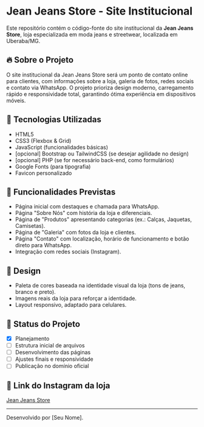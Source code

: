 # Jean Jeans Store - Site Institucional

Este repositório contém o código-fonte do site institucional da **Jean Jeans Store**, loja especializada em moda jeans e streetwear, localizada em Uberaba/MG.

## 🔥 Sobre o Projeto

O site institucional da Jean Jeans Store será um ponto de contato online para clientes, com informações sobre a loja, galeria de fotos, redes sociais e contato via WhatsApp. O projeto prioriza design moderno, carregamento rápido e responsividade total, garantindo ótima experiência em dispositivos móveis.

## 🚀 Tecnologias Utilizadas

- HTML5
- CSS3 (Flexbox & Grid)
- JavaScript (funcionalidades básicas)
- [opcional] Bootstrap ou TailwindCSS (se desejar agilidade no design)
- [opcional] PHP (se for necessário back-end, como formulários)
- Google Fonts (para tipografia)
- Favicon personalizado

## 📱 Funcionalidades Previstas

- Página inicial com destaques e chamada para WhatsApp.
- Página "Sobre Nós" com história da loja e diferenciais.
- Página de "Produtos" apresentando categorias (ex.: Calças, Jaquetas, Camisetas).
- Página de "Galeria" com fotos da loja e clientes.
- Página "Contato" com localização, horário de funcionamento e botão direto para WhatsApp.
- Integração com redes sociais (Instagram).

## 🎨 Design

- Paleta de cores baseada na identidade visual da loja (tons de jeans, branco e preto).
- Imagens reais da loja para reforçar a identidade.
- Layout responsivo, adaptado para celulares.

## 📆 Status do Projeto

- [x] Planejamento
- [ ] Estrutura inicial de arquivos
- [ ] Desenvolvimento das páginas
- [ ] Ajustes finais e responsividade
- [ ] Publicação no domínio oficial

## 📸 Link do Instagram da loja

[Jean Jeans Store](https://www.instagram.com/jeanjeansstore/)

---

Desenvolvido por [Seu Nome].

